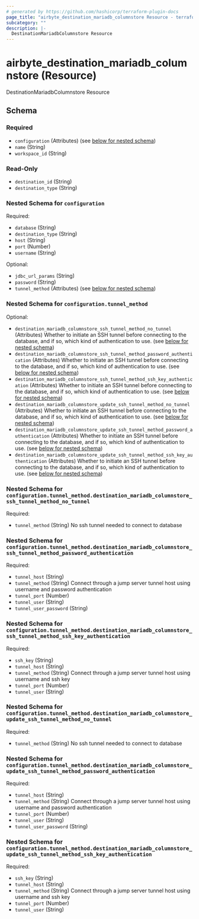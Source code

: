 ```yaml
---
# generated by https://github.com/hashicorp/terraform-plugin-docs
page_title: "airbyte_destination_mariadb_columnstore Resource - terraform-provider-airbyte"
subcategory: ""
description: |-
  DestinationMariadbColumnstore Resource
---
```


# airbyte_destination_mariadb_columnstore (Resource)

DestinationMariadbColumnstore Resource



<!-- schema generated by tfplugindocs -->
## Schema

### Required

- `configuration` (Attributes) (see [below for nested schema](#nestedatt--configuration))
- `name` (String)
- `workspace_id` (String)

### Read-Only

- `destination_id` (String)
- `destination_type` (String)

<a id="nestedatt--configuration"></a>
### Nested Schema for `configuration`

Required:

- `database` (String)
- `destination_type` (String)
- `host` (String)
- `port` (Number)
- `username` (String)

Optional:

- `jdbc_url_params` (String)
- `password` (String)
- `tunnel_method` (Attributes) (see [below for nested schema](#nestedatt--configuration--tunnel_method))

<a id="nestedatt--configuration--tunnel_method"></a>
### Nested Schema for `configuration.tunnel_method`

Optional:

- `destination_mariadb_columnstore_ssh_tunnel_method_no_tunnel` (Attributes) Whether to initiate an SSH tunnel before connecting to the database, and if so, which kind of authentication to use. (see [below for nested schema](#nestedatt--configuration--tunnel_method--destination_mariadb_columnstore_ssh_tunnel_method_no_tunnel))
- `destination_mariadb_columnstore_ssh_tunnel_method_password_authentication` (Attributes) Whether to initiate an SSH tunnel before connecting to the database, and if so, which kind of authentication to use. (see [below for nested schema](#nestedatt--configuration--tunnel_method--destination_mariadb_columnstore_ssh_tunnel_method_password_authentication))
- `destination_mariadb_columnstore_ssh_tunnel_method_ssh_key_authentication` (Attributes) Whether to initiate an SSH tunnel before connecting to the database, and if so, which kind of authentication to use. (see [below for nested schema](#nestedatt--configuration--tunnel_method--destination_mariadb_columnstore_ssh_tunnel_method_ssh_key_authentication))
- `destination_mariadb_columnstore_update_ssh_tunnel_method_no_tunnel` (Attributes) Whether to initiate an SSH tunnel before connecting to the database, and if so, which kind of authentication to use. (see [below for nested schema](#nestedatt--configuration--tunnel_method--destination_mariadb_columnstore_update_ssh_tunnel_method_no_tunnel))
- `destination_mariadb_columnstore_update_ssh_tunnel_method_password_authentication` (Attributes) Whether to initiate an SSH tunnel before connecting to the database, and if so, which kind of authentication to use. (see [below for nested schema](#nestedatt--configuration--tunnel_method--destination_mariadb_columnstore_update_ssh_tunnel_method_password_authentication))
- `destination_mariadb_columnstore_update_ssh_tunnel_method_ssh_key_authentication` (Attributes) Whether to initiate an SSH tunnel before connecting to the database, and if so, which kind of authentication to use. (see [below for nested schema](#nestedatt--configuration--tunnel_method--destination_mariadb_columnstore_update_ssh_tunnel_method_ssh_key_authentication))

<a id="nestedatt--configuration--tunnel_method--destination_mariadb_columnstore_ssh_tunnel_method_no_tunnel"></a>
### Nested Schema for `configuration.tunnel_method.destination_mariadb_columnstore_ssh_tunnel_method_no_tunnel`

Required:

- `tunnel_method` (String) No ssh tunnel needed to connect to database


<a id="nestedatt--configuration--tunnel_method--destination_mariadb_columnstore_ssh_tunnel_method_password_authentication"></a>
### Nested Schema for `configuration.tunnel_method.destination_mariadb_columnstore_ssh_tunnel_method_password_authentication`

Required:

- `tunnel_host` (String)
- `tunnel_method` (String) Connect through a jump server tunnel host using username and password authentication
- `tunnel_port` (Number)
- `tunnel_user` (String)
- `tunnel_user_password` (String)


<a id="nestedatt--configuration--tunnel_method--destination_mariadb_columnstore_ssh_tunnel_method_ssh_key_authentication"></a>
### Nested Schema for `configuration.tunnel_method.destination_mariadb_columnstore_ssh_tunnel_method_ssh_key_authentication`

Required:

- `ssh_key` (String)
- `tunnel_host` (String)
- `tunnel_method` (String) Connect through a jump server tunnel host using username and ssh key
- `tunnel_port` (Number)
- `tunnel_user` (String)


<a id="nestedatt--configuration--tunnel_method--destination_mariadb_columnstore_update_ssh_tunnel_method_no_tunnel"></a>
### Nested Schema for `configuration.tunnel_method.destination_mariadb_columnstore_update_ssh_tunnel_method_no_tunnel`

Required:

- `tunnel_method` (String) No ssh tunnel needed to connect to database


<a id="nestedatt--configuration--tunnel_method--destination_mariadb_columnstore_update_ssh_tunnel_method_password_authentication"></a>
### Nested Schema for `configuration.tunnel_method.destination_mariadb_columnstore_update_ssh_tunnel_method_password_authentication`

Required:

- `tunnel_host` (String)
- `tunnel_method` (String) Connect through a jump server tunnel host using username and password authentication
- `tunnel_port` (Number)
- `tunnel_user` (String)
- `tunnel_user_password` (String)


<a id="nestedatt--configuration--tunnel_method--destination_mariadb_columnstore_update_ssh_tunnel_method_ssh_key_authentication"></a>
### Nested Schema for `configuration.tunnel_method.destination_mariadb_columnstore_update_ssh_tunnel_method_ssh_key_authentication`

Required:

- `ssh_key` (String)
- `tunnel_host` (String)
- `tunnel_method` (String) Connect through a jump server tunnel host using username and ssh key
- `tunnel_port` (Number)
- `tunnel_user` (String)


